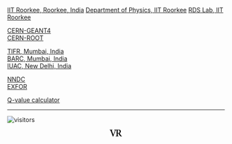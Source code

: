<a href="https://www.iitr.ac.in/" target="_blank">IIT Roorkee, Roorkee, India</a>
<a href="https://www.iitr.ac.in/departments/PH/pages/index.html" target="_blank">Department of Physics, IIT Roorkee</a>
<a href="https://rdslab.iitr.ac.in/" target="_blank">RDS Lab, IIT Roorkee</a>

[CERN-GEANT4](https://geant4.web.cern.ch/)\
[CERN-ROOT](https://root.cern.ch/)

[TIFR, Mumbai, India](https://www.tifr.res.in/)\
[BARC, Mumbai, India](http://www.barc.gov.in/index.html)\
[IUAC, New Delhi, India](https://www.iuac.res.in/)

[NNDC](https://www.nndc.bnl.gov/)\
[EXFOR](https://www-nds.iaea.org/exfor/)

[Q-value calculator](https://www.nndc.bnl.gov/qcalc/)

---
![visitors](https://visitor-badge.glitch.me/badge?page_id=rangavirender.site.links)
<p align="center">
<img src="logo_v1.png" width="30">
</p>
